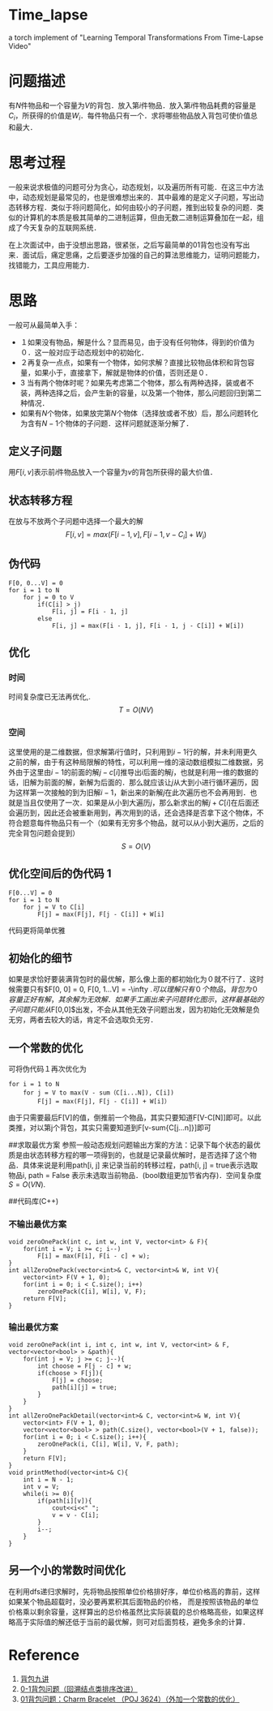 # Time_lapse
a torch implement of "Learning Temporal Transformations From Time-Lapse Video"
# 问题描述
有$N$件物品和一个容量为$V$的背包．放入第$i$件物品．放入第$i$件物品耗费的容量是$C_i$，所获得的价值是$W_i$．每件物品只有一个．求将哪些物品放入背包可使价值总和最大．
# 思考过程
一般来说求极值的问题可分为贪心，动态规划，以及遍历所有可能．在这三中方法中，动态规划是最常见的，也是很难想出来的．其中最难的是定义子问题，写出动态转移方程．类似于将问题简化，如何由较小的子问题，推到出较复杂的问题．类似的计算机的本质是极其简单的二进制运算，但由无数二进制运算叠加在一起，组成了今天复杂的互联网系统．

在上次面试中，由于没想出思路，很紧张，之后写最简单的01背包也没有写出来．面试后，痛定思痛，之后要逐步加强的自己的算法思维能力，证明问题能力，找错能力，工具应用能力．
# 思路
一般可从最简单入手：

 - １如果没有物品，解是什么？显而易见，由于没有任何物体，得到的价值为０．这一般对应于动态规划中的初始化．
 - ２再复杂一点点，如果有一个物体，如何求解？直接比较物品体积和背包容量，如果小于，直接拿下，解就是物体的价值，否则还是０．
 - 3 当有两个物体时呢？如果先考虑第二个物体，那么有两种选择，装或者不装，两种选择之后，会产生新的容量，以及第一个物体，那么问题回归到第二种情况．
 - 如果有$N$个物体，如果放完第$N$个物体（选择放或者不放）后，那么问题转化为含有$N-1$个物体的子问题．这样问题就逐渐分解了．
## 定义子问题
用$F[i, v]$表示前$i$件物品放入一个容量为$v$的背包所获得的最大价值．
## 状态转移方程
在放与不放两个子问题中选择一个最大的解
$$F[i, v] = max(F[i - 1, v], F[i - 1, v - C_i] + W_i)$$
## 伪代码

```
F[0, 0...V] = 0
for i = 1 to N 
	for j = 0 to V
		if(C[i] > j)
			F[i, j] = F[i - 1, j]
		else
			F[i, j] = max(F[i - 1, j], F[i - 1, j - C[i]] + W[i])
```
## 优化
### 时间
时间复杂度已无法再优化,. $$T = O(NV)$$
### 空间
这里使用的是二维数据，但求解第$i$行值时，只利用到$i - 1$行的解，并未利用更久之前的解，由于有这种局限解的特性，可以利用一维的滚动数组模拟二维数据，另外由于这里由$i-1$的前面的解$j - c[i]$推导出$i$后面的解$j$，也就是利用一维的数据的话，旧解为前面的解，新解为后面的．那么就应该让$j$从大到小进行循环遍历，因为这样第一次接触的到为旧解$i-1$，新出来的新解$j$在此次遍历也不会再用到．也就是当且仅使用了一次．如果是从小到大遍历$j$，那么新求出的解$j + C[i]$在后面还会遍历到，因此还会被重新用到，再次用到的话，还会选择是否拿下这个物体，不符合题意每件物品只有一个（如果有无穷多个物品，就可以从小到大遍历，之后的完全背包问题会提到）$$S = O(V)$$
## 优化空间后的伪代码 1
```
F[0...V] = 0
for i = 1 to N
	for j = V to C[i]
		F[j] = max(F[j], F[j - C[i]] + W[i]
```

代码更将简单优雅
## 初始化的细节
如果是求恰好要装满背包时的最优解，那么像上面的都初始化为０就不行了．这时候需要只有$F[0, 0] = 0, F[0, 1...V] = -\infty $.可以理解只有０个物品，背包为０容量正好有解，其余解为无效解．如果手工画出来子问题转化图示，这样最基础的子问题只能从$F[0,0]$出发，不会从其他无效子问题出发，因为初始化无效解是负无穷，两者去较大的话，肯定不会选取负无穷．
## 一个常数的优化
可将伪代码１再次优化为
```
for i = 1 to N
	for j = V to max(V - sum（C[i...N]), C[i])
		F[j] = max(F[j], F[j - C[i]] + W[i]）
```
由于只需要最后F[V]的值，倒推前一个物品，其实只要知道F[V-C[N]]即可。以此类推，对以第j个背包，其实只需要知道到F[v-sum{C[j...n]}]即可
 
##求取最优方案
参照一般动态规划问题输出方案的方法：记录下每个状态的最优质是由状态转移方程的哪一项得到的，也就是记录最优解时，是否选择了这个物品．具体来说是利用path[i, j]  来记录当前的转移过程，path[i, j] = true表示选取物品i, path = False 表示未选取当前物品．(bool数组更加节省内存)．空间复杂度$S = O(VN)$.

##代码库(C++)
### 不输出最优方案
```
void zeroOnePack(int c, int w, int V, vector<int> & F){
	for(int i = V; i >= c; i--)
		F[i] = max(F[i], F[i - c] + w);
}
int allZeroOnePack(vector<int>& C, vector<int>& W, int V){
	vector<int> F(V + 1, 0);
	for(int i = 0; i < C.size(); i++)
		zeroOnePack(C[i], W[i], V, F);
	return F[V];
}
```
### 输出最优方案

```
void zeroOnePack(int i, int c, int w, int V, vector<int> & F, vector<vector<bool> > &path){
	for(int j = V; j >= c; j--){
		int choose = F[j - c] + w;
		if(choose > F[j]){
			F[j] = choose;
			path[i][j] = true;
		}
	}
}
int allZeroOnePackDetail(vector<int>& C, vector<int>& W, int V){
	vector<int> F(V + 1, 0);
	vector<vector<bool> > path(C.size(), vector<bool>(V + 1, false));
	for(int i = 0; i < C.size(); i++){
		zeroOnePack(i, C[i], W[i], V, F, path);
	}
	return F[V];
}
void printMethod(vector<int>& C){
	int i = N - 1;
	int v = V;
	while(i >= 0){
		if(path[i][v]){
			cout<<i<<" ";
			v = v - C[i];
		}
		i--;
	}
}
```

## 另一个小的常数时间优化
在利用dfs递归求解时，先将物品按照单位价格排好序，单位价格高的靠前，这样如果某个物品超载时，没必要再累积其后面物品的价格， 而是按照该物品的单位价格乘以剩余容量，这样算出的总价格虽然比实际装载的总价格略高些，如果这样略高于实际值的解还低于当前的最优解，则可对后面剪枝，避免多余的计算．
 
# Reference

 1. [背包九讲](http://love-oriented.com/pack/)
 2. [0-1背包问题（回溯结点类排序改进）](http://blog.csdn.net/qiaoruozhuo/article/details/60874629) 
 3. [01背包问题：Charm Bracelet （POJ 3624）（外加一个常数的优化）](http://www.cnblogs.com/tt123/p/3280471.html)
